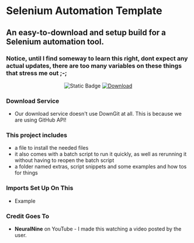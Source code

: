 # Selenium Automation Template

## An easy-to-download and setup build for a Selenium automation tool.

### Notice, until I find someway to learn this right, dont expect any actual updates, there are too many variables on these things that stress me out ;-;













<p align="center">  <img src="https://img.shields.io/badge/Latest_Version-1.0.0-red?labelColor=2a2a2a" alt="Static Badge"> <a href="http://example.com">  <img src="https://img.shields.io/badge/Download_Latest_Version-%E2%96%BC-red?labelColor=2a2a2a" alt="Download"> </a> </p>

### Download Service
* Our download service doesn't use DownGit at all. This is because we are using GitHub API!

### This project includes 
* a file to install the needed files
* it also comes with a batch script to run it quickly, as well as rerunning it without having to reopen the batch script
* a folder named extras, script snippets and some examples and how tos for things 

### Imports Set Up On This
* Example

###  Credit Goes To
* **NeuralNine** on YouTube - I made this watching a video posted by the user.